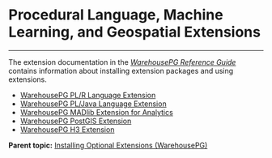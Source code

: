 # Procedural Language, Machine Learning, and Geospatial Extensions
---


 The extension documentation in the *[WarehousePG Reference Guide](../ref_guide/ref_guide.html)* contains information about installing extension packages and using extensions.

-   [WarehousePG PL/R Language Extension](../analytics/pl_r.html)
-   [WarehousePG PL/Java Language Extension](../analytics/pl_java.html)
-   [WarehousePG MADlib Extension for Analytics](../analytics/madlib.html)
-   [WarehousePG PostGIS Extension](../analytics/postGIS.html)
-   [WarehousePG H3 Extension](../analytics/h3.html)



**Parent topic:** [Installing Optional Extensions \(WarehousePG\)](data_sci_pkgs.html)


